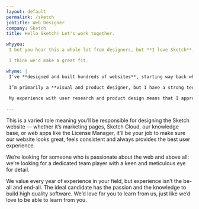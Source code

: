 ```yaml
---
layout: default
permalink: /sketch
jobtitle: Web Designer
company: Sketch
title: Hello Sketch! Let's work together.

whyyou: 
 I bet you hear this a whole lot from designers, but **I love Sketch**, both as a product and as a brand, and I'd love to be involved with making it even better. I thrive in a work environment where I can collaborate closely with and learn from others whilst being self-driven. I care a great deal about the web and about improving users' experiences, and I love an environment that presents a varied selection of challenges. 

 I think we'd make a great fit.

whyme: |
 I've **designed and built hundreds of websites**, starting way back when CSS was just in its infancy, and I have a wide range of skills and knowledge about the medium. I've worked remotely for over ten years and am super comfortable communicating asynchronously as well as synchronously.

 I’m primarily a **visual and product designer, but I have a strong technical background** (this site was built using Jekyll!) and a wide-ranging general knowledge that allows me to approach my work in a holistic way. I'm well-versed in **HTML, CSS, and SASS**, as well as being pretty adept in both **vanilla JavaScript and React**. **Sketch** is an integral part of my workflow, so I'm very familiar with the product and brand. I've done some work on marketing pages in the past and would love to develop my skills here. My broad range of experience across the web means that I'm able to apply a consistent look and feel across a wide range of pages, bringing **cohesion and clarity to the overall experience** whilst still experimenting and trying new things.

 My experience with user research and product design means that I approach my work in a user-centric way, always taking into account the entirety of the user experience.
 
---
```



This is a varied role meaning you’ll be responsible for designing the Sketch website — whether it’s marketing pages, Sketch Cloud, our knowledge base, or web apps like the License Manager, it’ll be your job to make sure our website looks great, feels consistent and always provides the best user experience.

We’re looking for someone who is passionate about the web and above all: we’re looking for a dedicated team player with a keen and meticulous eye for detail.

We value every year of experience in your field, but experience isn’t the be-all and end-all. The ideal candidate has the passion and the knowledge to build high quality software. We’d love for you to learn from us, just like we’d love to be able to learn from you.

